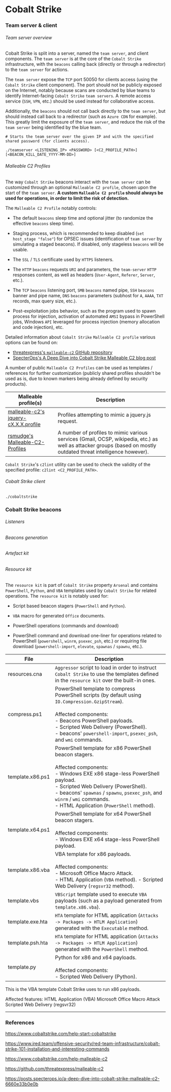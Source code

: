 # Cobalt Strike

### Team server & client

###### Team server overview

Cobalt Strike is split into a server, named the `team server`, and client
components. The `team server` is at the core of the `Cobalt Strike`
infrastructure, with the `beacons` calling back (directly or through a
redirector) to the `team server` for actions.

The `team server` expose the `TCP` port 50050 for clients access (using the
`Cobalt Strike` client component). The port should not be publicly exposed on
the Internet, notably because scans are conducted by blue teams to identify
Internet-facing `Cobalt Strike` `team servers`. A remote access service
(`SSH`, `VPN`, etc.) should be used instead for collaborative access.

Additionally, the `beacons` should not call back directly to the
`team server`, but should instead call back to a redirector (such as
`Azure CDN` for example). This  greatly limit the exposure of the
`team server`, and reduce the risk of the `team server` being identified by
the blue team.

```
# Starts the team server over the given IP and with the specified shared password (for clients access).

./teamserver <LISTENING_IP> <PASSWORD> [<C2_PROFILE_PATH>] [<BEACON_KILL_DATE_YYYY-MM-DD>]
```

###### Malleable C2 Profiles

The way `Cobalt Strike` beacons interact with the `team server` can be
customized through an optional `Malleable C2 profile`, chosen upon the start of
the `team server`. **A custom `Malleable C2 profile` should always be used for
operations, in order to limit the risk of detection.**

The `Malleable C2 Profile` notably controls:
  - The default `beacons` sleep time and optional jitter (to randomize the
    effective `beacons` sleep time).

  - Staging process, which is recommended to keep disabled
    (`set host_stage "false"`) for OPSEC issues (identification of
    `team server` by simulating a staged beacons). If disabled, only stageless
    `beacons` will be usable.

  - The `SSL` / `TLS` certificate used by `HTTPS` listeners.

  - The `HTTP` `beacons` requests `URI` and parameters, the `team-server`
    `HTTP` responses content, as well as headers (`User-Agent`, `Referer`,
    `Server`, etc.).

  - The `TCP` `beacons` listening port, `SMB` `beacons` named pipe, `SSH`
    `beacons` banner and pipe name, `DNS` `beacons` parameters (subhost for
    `A`, `AAAA`, `TXT` records, max query size, etc.).

  - Post-exploitation jobs behavior, such as the program used to spawn process
    for injection, activation of automated `AMSI` bypass in PowerShell jobs,
    Windows `API` leveraged for process injection (memory allocation and code
    injection), etc.

Detailed information about `Cobalt Strike` `Malleable C2 profile` various
options can be found on:
  - [threatexpress's `malleable-c2` GitHub repository](https://github.com/threatexpress/malleable-c2/blob/master/MalleableExplained.md)
  - [SpecterOps's A Deep Dive into Cobalt Strike Malleable C2 blog post](https://posts.specterops.io/a-deep-dive-into-cobalt-strike-malleable-c2-6660e33b0e0b)

A number of public `Malleable C2 Profiles` can be used as templates /
references for further customization (publicly shared profiles shouldn't be
used as is, due to known markers being already defined by security products).

| Malleable profile(s) | Description |
|----------------------|-------------|
| [malleable-c2's jquery-cX.X.X.profile](https://github.com/threatexpress/malleable-c2) | Profiles attempting to mimic a jquery.js request. |
| [rsmudge's Malleable-C2-Profiles](https://github.com/rsmudge/Malleable-C2-Profiles) | A number of profiles to mimic various services (Gmail, OCSP,  wikipedia, etc.) as well as attacker groups (based on mostly outdated threat intelligence however). |

`Cobalt Strike`'s `c2lint` utility can be used to check the validity of the
specified profile: `c2lint <C2_PROFILE_PATH>`.

###### Cobalt Strike client

```
./cobaltstrike
```

### Cobalt Strike beacons

###### Listeners

###### Beacons generation

###### Artefact kit

###### Resource kit

The `resource kit` is part of `Cobalt Strike` property `Arsenal` and contains
`PowerShell`, `Python`, and `VBA` templates used by `Cobalt Strike` for
related operations. The `resource kit` is notably used for:
  - Script based beacon stagers (`PowerShell` and `Python`).

  - `VBA` macro for generated `Office` documents.

  - PowerShell operations (commands and download)

  - PowerShell command and download one-liner for operations related to
    PowerShell (`powershell`, `winrm`, `psexec_psh`, etc.) or requiring file
    download (`powershell-import`, `elevate`, `spawnas` / `spawnu`, etc.).

| File | Description |
|------|-------------|
| resources.cna | `Aggressor` script to load in order to instruct `Cobalt Strike` to use the templates defined in the `resource kit` over the built-in ones. |
| compress.ps1 | PowerShell template to compress PowerShell scripts (by default using `IO.Compression.GzipStream`). <br><br> Affected components: <br> - Beacons PowerShell payloads. <br> - Scripted Web Delivery (PowerShell). <br> - beacons' `powershell-import`, `psexec_psh`, and `wmi` commands. |
| template.x86.ps1 | PowerShell template for x86 PowerShell beacon stagers.  <br><br> Affected components: <br> - Windows EXE x86 stage-less PowerShell payload. <br> - Scripted Web Delivery (PowerShell). <br> - beacons' `spawnas` / `spawnu`, `psexec_psh`, and `winrm` / `wmi` commands. <br> - HTML Application (`PowerShell` method). |
| template.x64.ps1 | PowerShell template for x64 PowerShell beacon stagers. <br><br> Affected components: <br> - Windows EXE x64 stage-less PowerShell payload. |
| template.x86.vba | VBA template for x86 payloads. <br><br> Affected components: <br> - Microsoft Office Macro Attack. <br> - HTML Application (`VBA` method). - Scripted Web Delivery (`regsvr32` method). |
| template.vbs | `VBScript` template used to execute `VBA` payloads (such as a payload generated from `template.x86.vba`).  |
| template.exe.hta | `HTA` template for HTML application (`Attacks -> Packages -> HTLM Application`) generated with the `Executable` method. |
| template.psh.hta | `HTA` template for HTML application (`Attacks -> Packages -> HTLM Application`) generated with the `PowerShell` method. |
| template.py | Python for x86 and x64 payloads. <br><br> Affected components: <br> - Scripted Web Delivery (Python). |

This is the VBA template Cobalt Strike uses to run x86 payloads.

Affected features:
  HTML Application (VBA)
  Microsoft Office Macro Attack
  Scripted Web Delivery (regsvr32)


--------------------------------------------------------------------------------

### References

https://www.cobaltstrike.com/help-start-cobaltstrike

https://www.ired.team/offensive-security/red-team-infrastructure/cobalt-strike-101-installation-and-interesting-commands

https://www.cobaltstrike.com/help-malleable-c2

https://github.com/threatexpress/malleable-c2

https://posts.specterops.io/a-deep-dive-into-cobalt-strike-malleable-c2-6660e33b0e0b
